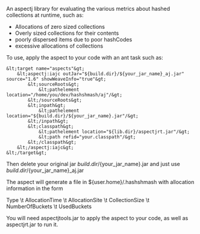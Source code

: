An aspectj library for evaluating the various metrics about hashed collections at runtime, such as:
 * Allocations of zero sized collections
 * Overly sized collections for their contents
 * poorly dispersed items due to poor hashCodes
 * excessive allocations of collections
 
 
 To use, apply the aspect to your code with an ant task such as:
 

    &lt;target name="aspects"&gt;  
        &lt;aspectj:iajc outJar="${build.dir}/${your_jar_name}_aj.jar" source="1.6" showWeaveInfo="true"&gt;  
            &lt;sourceRoots&gt;  
                &lt;pathelement location="/home/you/dev/hashshmash/aj"/&gt;  
            &lt;/sourceRoots&gt;  
            &lt;inpath&gt;  
                &lt;pathelement location="${build.dir}/${your_jar_name}.jar"/&gt;  
            &lt;/inpath&gt;  
            &lt;classpath&gt;  
                &lt;pathelement location="${lib.dir}/aspectjrt.jar"/&gt;  
                &lt;path refid="your.classpath"/&gt;  
            &lt;/classpath&gt;  
        &lt;/aspectj:iajc&gt;  
    &lt;/target&gt;  


Then delete your original jar ${build.dir}/${your_jar_name}.jar and just use ${build.dir}/${your_jar_name}_aj.jar

The aspect will generate a file in ${user.home}/.hashshmash with allocation information in the form

Type \t AllocationTime \t AllocationSite \t CollectionSize \t NumberOfBuckets \t UsedBuckets

You will need aspectjtools.jar to apply the aspect to your code, as well as aspectjrt.jar to run it.


 
